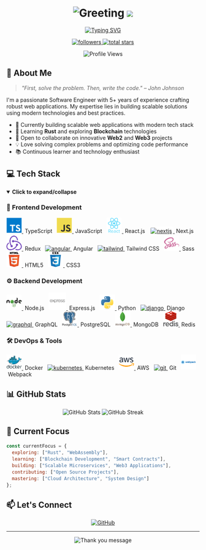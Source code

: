 <!-- Header -->
<div align="center">
  <h1>
    <img src="https://readme-typing-svg.demolab.com?font=Fira+Code&size=30&duration=3000&pause=1000&color=2D95F7&center=true&vCenter=true&random=false&width=500&lines=Hey+there!+I'm+Dinesh+Jai" alt="Greeting" />
    <img src="https://media.giphy.com/media/hvRJCLFzcasrR4ia7z/giphy.gif" width="32">
  </h1>

  <!-- Typing SVG with better styling and centering -->
  <a href="https://git.io/typing-svg">
    <img src="https://readme-typing-svg.demolab.com?font=Fira+Code&weight=600&size=24&duration=3000&pause=1000&color=6AD600&center=true&vCenter=true&random=false&width=500&lines=Software+Engineer;5%2B+Years+of+Coding+Experience;Web3+%26+Blockchain+Enthusiast;Always+Learning+New+Things" alt="Typing SVG" />
  </a>

  <!-- Social badges with improved colors -->
  <p align="center">
    <a href="https://github.com/tsdineshjai?tab=followers">
      <img alt="followers" title="Follow me on Github" src="https://custom-icon-badges.demolab.com/github/followers/tsdineshjai?color=0969da&labelColor=0557be&style=for-the-badge&logo=person-add&label=Follow&logoColor=white"/>
    </a>
    <a href="https://github.com/tsdineshjai?tab=repositories&sort=stargazers">
      <img alt="total stars" title="Total stars on GitHub" src="https://custom-icon-badges.demolab.com/github/stars/tsdineshjai?color=2ea043&style=for-the-badge&labelColor=1f7a31&logo=star"/>
    </a>
  </p>

  <!-- Profile Views Counter -->
  <img src="https://komarev.com/ghpvc/?username=tsdineshjai&style=for-the-badge&color=0891b2&label=PROFILE+VIEWS" alt="Profile Views"/>
</div>

## 🚀 About Me

> *"First, solve the problem. Then, write the code." – John Johnson*

I'm a passionate Software Engineer with 5+ years of experience crafting robust web applications. My expertise lies in building scalable solutions using modern technologies and best practices.

- 🔭 Currently building scalable web applications with modern tech stack
- 🌱 Learning **Rust** and exploring **Blockchain** technologies
- 👯 Open to collaborate on innovative **Web2** and **Web3** projects
- 💡 Love solving complex problems and optimizing code performance
- 📚 Continuous learner and technology enthusiast

## 💻 Tech Stack

<details open>
<summary><b>Click to expand/collapse</b></summary>

### 🎨 Frontend Development
<p align="left">
  <a href="https://www.typescriptlang.org/" target="_blank">
    <img src="https://raw.githubusercontent.com/devicons/devicon/master/icons/typescript/typescript-original.svg" alt="typescript" width="40" height="40"/>
  </a>
  <span>&nbsp;TypeScript&nbsp;&nbsp;</span>
  
  <a href="https://developer.mozilla.org/en-US/docs/Web/JavaScript" target="_blank">
    <img src="https://raw.githubusercontent.com/devicons/devicon/master/icons/javascript/javascript-original.svg" alt="javascript" width="40" height="40"/>
  </a>
  <span>&nbsp;JavaScript&nbsp;&nbsp;</span>
  
  <a href="https://reactjs.org/" target="_blank">
    <img src="https://raw.githubusercontent.com/devicons/devicon/master/icons/react/react-original-wordmark.svg" alt="react" width="40" height="40"/>
  </a>
  <span>&nbsp;React.js&nbsp;&nbsp;</span>
  
  <a href="https://nextjs.org/" target="_blank">
    <img src="https://cdn.worldvectorlogo.com/logos/nextjs-2.svg" alt="nextjs" width="40" height="40" style="background-color: white; border-radius: 5px; padding: 3px;"/>
  </a>
  <span>&nbsp;Next.js&nbsp;&nbsp;</span>
  
  <a href="https://redux.js.org" target="_blank">
    <img src="https://raw.githubusercontent.com/devicons/devicon/master/icons/redux/redux-original.svg" alt="redux" width="40" height="40"/>
  </a>
  <span>&nbsp;Redux&nbsp;&nbsp;</span>
  
  <a href="https://angular.io" target="_blank">
    <img src="https://angular.io/assets/images/logos/angular/angular.svg" alt="angular" width="40" height="40"/>
  </a>
  <span>&nbsp;Angular&nbsp;&nbsp;</span>
  
  <a href="https://tailwindcss.com/" target="_blank">
    <img src="https://www.vectorlogo.zone/logos/tailwindcss/tailwindcss-icon.svg" alt="tailwind" width="40" height="40"/>
  </a>
  <span>&nbsp;Tailwind CSS&nbsp;&nbsp;</span>
  
  <a href="https://sass-lang.com" target="_blank">
    <img src="https://raw.githubusercontent.com/devicons/devicon/master/icons/sass/sass-original.svg" alt="sass" width="40" height="40"/>
  </a>
  <span>&nbsp;Sass&nbsp;&nbsp;</span>
  
  <a href="https://www.w3.org/html/" target="_blank">
    <img src="https://raw.githubusercontent.com/devicons/devicon/master/icons/html5/html5-original-wordmark.svg" alt="html5" width="40" height="40"/>
  </a>
  <span>&nbsp;HTML5&nbsp;&nbsp;</span>
  
  <a href="https://www.w3schools.com/css/" target="_blank">
    <img src="https://raw.githubusercontent.com/devicons/devicon/master/icons/css3/css3-original-wordmark.svg" alt="css3" width="40" height="40"/>
  </a>
  <span>&nbsp;CSS3&nbsp;&nbsp;</span>
</p>

### ⚙️ Backend Development
<p align="left" style="margin-top: 20px;">
  <a href="https://nodejs.org" target="_blank">
    <img src="https://raw.githubusercontent.com/devicons/devicon/master/icons/nodejs/nodejs-original-wordmark.svg" alt="nodejs" width="40" height="40"/>
  </a>
  <span>&nbsp;Node.js&nbsp;&nbsp;</span>
  
  <a href="https://expressjs.com" target="_blank">
    <img src="https://raw.githubusercontent.com/devicons/devicon/master/icons/express/express-original-wordmark.svg" alt="express" width="40" height="40" style="background-color: white; border-radius: 5px; padding: 3px;"/>
  </a>
  <span>&nbsp;Express.js&nbsp;&nbsp;</span>
  
  <a href="https://www.python.org" target="_blank">
    <img src="https://raw.githubusercontent.com/devicons/devicon/master/icons/python/python-original.svg" alt="python" width="40" height="40"/>
  </a>
  <span>&nbsp;Python&nbsp;&nbsp;</span>
  
  <a href="https://www.djangoproject.com/" target="_blank">
    <img src="https://cdn.worldvectorlogo.com/logos/django.svg" alt="django" width="40" height="40"/>
  </a>
  <span>&nbsp;Django&nbsp;&nbsp;</span>
  
  <a href="https://graphql.org" target="_blank">
    <img src="https://www.vectorlogo.zone/logos/graphql/graphql-icon.svg" alt="graphql" width="40" height="40"/>
  </a>
  <span>&nbsp;GraphQL&nbsp;&nbsp;</span>
  
  <a href="https://www.postgresql.org" target="_blank">
    <img src="https://raw.githubusercontent.com/devicons/devicon/master/icons/postgresql/postgresql-original-wordmark.svg" alt="postgresql" width="40" height="40"/>
  </a>
  <span>&nbsp;PostgreSQL&nbsp;&nbsp;</span>
  
  <a href="https://www.mongodb.com/" target="_blank">
    <img src="https://raw.githubusercontent.com/devicons/devicon/master/icons/mongodb/mongodb-original-wordmark.svg" alt="mongodb" width="40" height="40"/>
  </a>
  <span>&nbsp;MongoDB&nbsp;&nbsp;</span>
  
  <a href="https://redis.io" target="_blank">
    <img src="https://raw.githubusercontent.com/devicons/devicon/master/icons/redis/redis-original-wordmark.svg" alt="redis" width="40" height="40"/>
  </a>
  <span>&nbsp;Redis&nbsp;&nbsp;</span>
</p>

### 🛠️ DevOps & Tools
<p align="left" style="margin-top: 20px;">
  <a href="https://www.docker.com/" target="_blank">
    <img src="https://raw.githubusercontent.com/devicons/devicon/master/icons/docker/docker-original-wordmark.svg" alt="docker" width="40" height="40"/>
  </a>
  <span>&nbsp;Docker&nbsp;&nbsp;</span>
  
  <a href="https://kubernetes.io" target="_blank">
    <img src="https://www.vectorlogo.zone/logos/kubernetes/kubernetes-icon.svg" alt="kubernetes" width="40" height="40"/>
  </a>
  <span>&nbsp;Kubernetes&nbsp;&nbsp;</span>
  
  <a href="https://aws.amazon.com" target="_blank">
    <img src="https://raw.githubusercontent.com/devicons/devicon/master/icons/amazonwebservices/amazonwebservices-original-wordmark.svg" alt="aws" width="40" height="40"/>
  </a>
  <span>&nbsp;AWS&nbsp;&nbsp;</span>
  
  <a href="https://git-scm.com/" target="_blank">
    <img src="https://www.vectorlogo.zone/logos/git-scm/git-scm-icon.svg" alt="git" width="40" height="40"/>
  </a>
  <span>&nbsp;Git&nbsp;&nbsp;</span>
  
  <a href="https://webpack.js.org" target="_blank">
    <img src="https://raw.githubusercontent.com/devicons/devicon/d00d0969292a6569d45b06d3f350f463a0107b0d/icons/webpack/webpack-original-wordmark.svg" alt="webpack" width="40" height="40"/>
  </a>
  <span>&nbsp;Webpack&nbsp;&nbsp;</span>
</p>
</details>

## 📊 GitHub Stats

<div align="center">
  <img src="https://github-readme-stats.vercel.app/api?username=tsdineshjai&show_icons=true&theme=tokyonight&hide_border=true&bg_color=1A1B27&title_color=70A5FD&icon_color=BF91F3&text_color=38BDAE" alt="GitHub Stats" height="170">
  <img src="https://github-readme-streak-stats.herokuapp.com/?user=tsdineshjai&theme=tokyonight&hide_border=true&background=1A1B27&ring=70A5FD&fire=BF91F3&currStreakLabel=38BDAE" alt="GitHub Streak" height="170">
</div>

## 🎯 Current Focus

```javascript
const currentFocus = {
  exploring: ["Rust", "WebAssembly"],
  learning: ["Blockchain Development", "Smart Contracts"],
  building: ["Scalable Microservices", "Web3 Applications"],
  contributing: ["Open Source Projects"],
  mastering: ["Cloud Architecture", "System Design"]
};
```

## 📫 Let's Connect

<div align="center">
  <a href="https://github.com/tsdineshjai" target="_blank">
    <img src="https://img.shields.io/badge/GitHub-181717?style=for-the-badge&logo=github&logoColor=white" alt="GitHub">
  </a>
  <!-- Add your LinkedIn and other social media badges here -->
</div>

---

<div align="center">
  <img src="https://readme-typing-svg.demolab.com?font=Fira+Code&size=18&duration=2000&pause=1000&color=38BDAE&center=true&vCenter=true&random=false&width=500&lines=Thanks+for+visiting+my+profile!;Let's+build+something+amazing+together+🚀" alt="Thank you message" />
</div>
